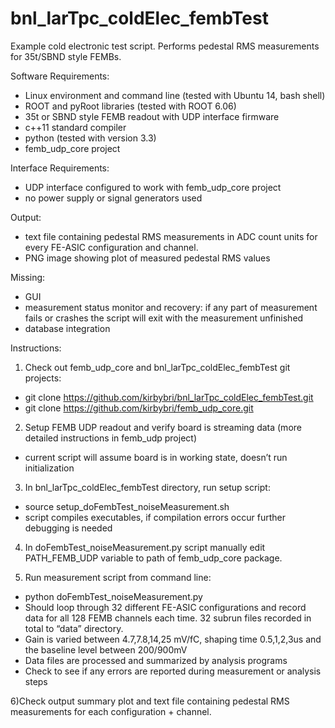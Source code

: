 # bnl_larTpc_coldElec_fembTest
Example cold electronic test script. Performs pedestal RMS measurements for 35t/SBND style FEMBs.

Software Requirements:
- Linux environment and command line (tested with Ubuntu 14, bash shell)
- ROOT and pyRoot libraries (tested with ROOT 6.06)
- 35t or SBND style FEMB readout with UDP interface firmware
- c++11 standard compiler
- python (tested with version 3.3)
- femb_udp_core project

Interface Requirements:
- UDP interface configured to work with femb_udp_core project
- no power supply or signal generators used

Output:
- text file containing pedestal RMS measurements in ADC count units for every FE-ASIC configuration and channel.
- PNG image showing plot of measured pedestal RMS values

Missing:
- GUI
- measurement status monitor and recovery: if any part of measurement fails or crashes the script will exit with the measurement unfinished
- database integration

Instructions:

1) Check out femb_udp_core and bnl_larTpc_coldElec_fembTest git projects:
- git clone https://github.com/kirbybri/bnl_larTpc_coldElec_fembTest.git
- git clone https://github.com/kirbybri/femb_udp_core.git

2) Setup FEMB UDP readout and verify board is streaming data (more detailed instructions in femb_udp project)
- current script will assume board is in working state, doesn’t run initialization

3) In bnl_larTpc_coldElec_fembTest directory, run setup script:
- source setup_doFembTest_noiseMeasurement.sh
- script compiles executables, if compilation errors occur further debugging is needed

4) In doFembTest_noiseMeasurement.py script manually edit PATH_FEMB_UDP variable to path of femb_udp_core package.

5) Run measurement script from command line:
- python doFembTest_noiseMeasurement.py
- Should loop through 32 different FE-ASIC configurations and record data for all 128 FEMB channels each time. 32 subrun files recorded in total to “data” directory.
- Gain is varied between 4.7,7.8,14,25 mV/fC, shaping time 0.5,1,2,3us and the baseline level between 200/900mV 
- Data files are processed and summarized by analysis programs
- Check to see if any errors are reported during measurement or analysis steps

6)Check output summary plot and text file containing pedestal RMS measurements for each configuration + channel.

